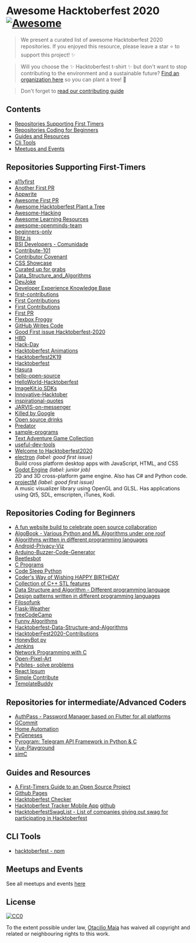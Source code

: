 # Awesome Hacktoberfest 2020 [![Awesome](https://cdn.rawgit.com/sindresorhus/awesome/d7305f38d29fed78fa85652e3a63e154dd8e8829/media/badge.svg)](https://github.com/sindresorhus/awesome)

> We present a curated list of awesome Hacktoberfest 2020 repositories. If you enjoyed this resource, please leave a star :star: to support this project! :sparkles:

> Will you choose the ✨ Hacktoberfest t-shirt ✨ but don't want to stop contributing to the environment and a sustainable future? [Find an organization here](https://github.com/OtacilioN/awesome-hacktoberfest-plant-a-tree) so you can plant a tree! 🌱

> Don't forget to [read our contributing guide](https://github.com/OtacilioN/awesome-hacktoberfest-2020/blob/master/CONTRIBUTING.md)

## Contents

- [Repositories Supporting First Timers](#repositories-supporting-first-timers)
- [Repositories Coding for Beginners](#repositories-coding-for-beginners)
- [Guides and Resources](#guides-and-resources)
- [Cli Tools](#cli-tools)
- [Meetups and Events](#meetups-and-events)

## Repositories Supporting First-Timers

- [a11yfirst](https://github.com/tpage99/a11yfirst)
- [Another First PR](https://github.com/Joonsang1994/YourFirstPR)
- [Appwrite](https://github.com/appwrite/appwrite)
- [Awesome First PR](https://github.com/mungell/awesome-for-beginners)
- [Awesome Hacktoberfest Plant a Tree](https://github.com/OtacilioN/awesome-hacktoberfest-plant-a-tree)
- [Awesome-Hacking](https://github.com/Hack-with-Github/Awesome-Hacking)
- [Awesome Learning Resources](https://github.com/lauragift21/awesome-learning-resources)
- [awesome-openminds-team](https://github.com/open-minds/awesome-openminds-team)
- [beginners-only](https://github.com/pr4shan7/beginners-only)
- [Blitz.js](https://github.com/blitz-js/blitz)
- [BSI Developers - Comunidade](https://github.com/bsi-developers/comunidade)
- [Contribute-101](https://github.com/RocktimSaikia/Contribute-101)
- [Contributor Covenant](https://github.com/ContributorCovenant/contributor_covenant)
- [CSS Showcase](https://github.com/5t3ph/stylestage)
- [Curated up for grabs](https://github.com/up-for-grabs/up-for-grabs.net)
- [Data_Structure_and_Algorithms](https://github.com/AshwinKushwah/Data_Structure_and_Algorithms)
- [DevJoke](https://github.com/shrutikapoor08/devjoke)
- [Developer Experience Knowledge Base](https://github.com/DXHeroes/knowledge-base-content)
- [first-contributions](https://github.com/devncode/first-contributions)
- [First Contributions](https://github.com/firstcontributions/first-contributions)
- [First Contributions](https://github.com/Roshanjossey/first-contributions)
- [First PR](https://github.com/Ishaan28malik/Hacktoberfest-2020)
- [Flexbox Froggy](https://github.com/thomaspark/flexboxfroggy)
- [GitHub Writes Code](https://github.com/JohnPhamous/GitHub-Writes-Code)
- [Good First issue Hacktoberfest-2020](https://github.com/Py-Contributors/Hacktoberfest-2020)
- [HBD](https://github.com/vinitshahdeo/HBD)
- [Hack-Day](https://github.com/lugnitdgp/Hack-Day)
- [Hacktoberfest Animations](https://github.com/NiallEccles/Hacktoberfest-animations)
- [Hacktoberfest2K19](https://github.com/vinitshahdeo/HacktoberFest2K19)
- [Hacktoberfest](https://github.com/Joonsang1994/Hacktoberfest)
- [Hasura](https://github.com/hasura/graphql-engine)
- [hello-open-source](https://github.com/mazipan/hello-open-source)
- [HelloWorld-Hacktoberfest](https://github.com/ghost1372/HelloWorld-Hacktoberfest)
- [ImageKit.io SDKs](https://github.com/search?q=org%3Aimagekit-developer+label%3Ahacktoberfest+state%3Aopen&type=Issues&ref=advsearch&l=&l=)
- [Innovative-Hacktober](https://github.com/InnovativeCoder/Innovative-Hacktober)
- [inspirational-quotes](https://github.com/vinitshahdeo/inspirational-quotes)
- [JARVIS-on-messenger](https://github.com/swapagarwal/JARVIS-on-Messenger)
- [Killed by Google](https://github.com/codyogden/killedbygoogle)
- [Open source drinks](https://github.com/alfg/opendrinks)
- [Predator](https://github.com/Zooz/predator)
- [sample-programs](https://github.com/TheRenegadeCoder/sample-programs)
- [Text Adventure Game Collection](https://github.com/D4rk3l/text-adventure-hacktoberfest)
- [useful-dev-tools](https://github.com/lucasnaja/useful-dev-tools)
- [Welcome to Hacktoberfest2020](https://github.com/OpenSourceTogether/Hacktoberfest-2020)
- [electron](https://github.com/electron/electron/labels/good%20first%20issue) _(label: good first issue)_ <br> Build cross platform desktop apps with JavaScript, HTML, and CSS
- [Godot Engine](https://github.com/godotengine/godot/labels/junior%20job) _(label: junior job)_ <br> 2D and 3D cross-platform game engine. Also has C# and Python code.
- [projectM](https://github.com/projectM-visualizer/projectm/labels/good%20first%20issue) _(label: good first issue)_ <br> A music visualizer library using OpenGL and GLSL. Has applications using Qt5, SDL, emscripten, iTunes, Kodi.
## Repositories Coding for Beginners

- [A fun website build to celebrate open source collaboration](https://github.com/Evie-Skinner18/happy_hacktoberfest_19)
- [AlgoBook - Various Python and ML Algorithms under one roof](https://github.com/geekquad/AlgoBook)
- [Algorithms written in different programming languages](https://github.com/ZoranPandovski/al-go-rithms)
- [Android-Privacy-Viz](https://github.com/rohitasnair/android-privacy-viz)
- [Arduino-Buzzer-Code-Generator](https://github.com/ThiagoAugustoSM/arduino-buzzer-code-generator)
- [Beetlesbot](https://github.com/bleeptrack/beetlesbot/)
- [C Programs](https://github.com/Akanksha1212/C_Programs)
- [Code Sleep Python](https://github.com/prateekiiest/Code-Sleep-Python)
- [Coder's Way of Wishing HAPPY BIRTHDAY](https://github.com/vinitshahdeo/HBD/issues/1)
- [Collection of C++ STL features](https://github.com/Bhupesh-V/30-seconds-of-cpp)
- [Data Structure and Algorithm - Different programming language](https://github.com/Vatsalparsaniya/Data-Structure)
- [Design patterns written in different programming languages](https://github.com/ZoranPandovski/design-patterns)
- [Filosofunk](https://github.com/IgorRozani/filosofunk)
- [Flask-Weather](https://github.com/M0nica/flask_weather)
- [freeCodeCamp](https://github.com/freeCodeCamp/freeCodeCamp)
- [Funny Algorithms](https://github.com/ReciHub/FunnyAlgorithms)
- [Hacktoberfest-Data-Structure-and-Algorithms](https://github.com/BaReinhard/Hacktoberfest-Data-Structure-and-Algorithms)
- [HacktoberFest2020-Contributions](https://github.com/bhaveshlohana/HacktoberFest2020-Contributions)
- [HoneyBot py](https://github.com/pyhoneybot/honeybot)
- [Jenkins](https://github.com/jenkinsci/jenkins)
- [Network Programming with C](https://github.com/PacktPublishing/Hands-On-Network-Programming-with-C)
- [Open-Pixel-Art](https://github.com/twilio-labs/open-pixel-art)
- [Pybites- solve problems](https://github.com/pybites/challenges)
- [React Ipsum](https://github.com/CodeDraken/react-ipsum)
- [Simple Contribute](https://github.com/Henry6612700/SimpleContribute)
- [TemplateBuddy](https://github.com/Documentive/TemplateBuddy)

## Repositories for intermediate/Advanced Coders

- [AuthPass - Password Manager based on Flutter for all platforms](https://github.com/authpass/authpass)
- [GCommit](https://github.com/jooaodanieel/GCommit)
- [Home Automation](https://github.com/home-assistant)
- [PyGeneses](https://github.com/Project-DC/pygeneses)
- [Pyrogram: Telegram API Framework in Python & C](https://github.com/pyrogram/pyrogram)
- [Vue-Playground](https://github.com/runyasak/vue-playground)
- [simC](https://github.com/cimplec/sim-c)

## Guides and Resources

- [A First-Timers Guide to an Open Source Project](https://auth0.com/blog/a-first-timers-guide-to-an-open-source-project/)
- [Github Pages](https://pages.github.com/)
- [Hacktoberfest Checker](https://hacktoberfestchecker.jenko.me/)
- [Hacktoberfest Tracker Mobile App](https://play.google.com/store/apps/details?id=com.hacktoberfesttrackerapp) [github](https://github.com/KeyboardNinjas/hacktoberfest-mobileapp)
- [HacktoberfestSwagList - List of companies giving out swag for participating in Hacktoberfest](https://hacktoberfestswaglist.com/)

## CLI Tools

- [hacktoberfest - npm](https://github.com/ziyaddin/hacktoberfest)

## Meetups and Events

See all meetups and events [here](https://hacktoberfest.digitalocean.com/events)

## License

[![CC0](http://mirrors.creativecommons.org/presskit/buttons/88x31/svg/cc-zero.svg)](http://creativecommons.org/publicdomain/zero/1.0)

To the extent possible under law, [Otacilio Maia](https://github.com/OtacilioN) has waived all copyright and related or neighbouring rights to this work.
